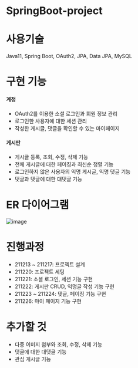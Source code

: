 # SpringBoot-project

# 사용기술
Java11, Spring Boot, OAuth2, JPA, Data JPA, MySQL

# 구현 기능
#### 계정
- OAuth2를 이용한 소셜 로그인과 회원 정보 관리
- 로그인한 사용자에 대한 세션 관리
- 작성한 게시글, 댓글을 확인할 수 있는 마이페이지

#### 게시판
- 게시글 등록, 조회, 수정, 삭제 기능
- 전체 게시글에 대한 페이징과 최신순 정렬 기능
- 로그인하지 않은 사용자의 익명 게시글, 익명 댓글 기능
- 댓글과 댓글에 대한 대댓글 기능

# ER 다이어그램
![image](https://user-images.githubusercontent.com/60869749/147410495-b95049d3-1f16-426f-9fa9-3d3e09cd9f9b.png)


# 진행과정
- 211213 ~ 211217: 프로젝트 설계
- 211220: 프로젝트 세팅
- 211221: 소셜 로그인, 세션 기능 구현
- 211222: 게시판 CRUD, 익명글 작성 기능 구현
- 211223 ~ 211224: 댓글, 페이징 기능 구현
- 211226: 마이 페이지 기능 구현

# 추가할 것
- 다중 이미지 첨부와 조회, 수정, 삭제 기능
- 댓글에 대한 대댓글 기능
- 관심 게시글 기능
